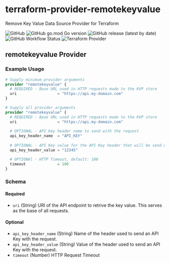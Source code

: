 # terraform-provider-remotekeyvalue
Remove Key Value Data Source Provider for Terraform

![GitHub](https://img.shields.io/github/license/mroberts91/terraform-provider-remotekeyvalue)
![GitHub go.mod Go version](https://img.shields.io/github/go-mod/go-version/mroberts91/terraform-provider-remotekeyvalue)
![GitHub release (latest by date)](https://img.shields.io/github/v/release/mroberts91/terraform-provider-remotekeyvalue)
![GitHub Workflow Status](https://img.shields.io/github/actions/workflow/status/mroberts91/terraform-provider-remotekeyvalue/release.yml)
![Terraform Provider](https://img.shields.io/badge/terraform--provider-latest-blue?link=&link=https://registry.terraform.io/providers/mroberts91/remotekeyvalue/latest)

## remotekeyvalue Provider

### Example Usage

```terraform
# Supply minimum provider arguments
provider "remotekeyvalue" {
  # REQUIRED - Base URL used in HTTP requests made to the KVP store
  uri                  = "https://api.my-domain.com"
}

# Supply all provider arguments
provider "remotekeyvalue" {
  # REQUIRED - Base URL used in HTTP requests made to the KVP store
  uri                  = "https://api.my-domain.com"
  
  # OPTIONAL - API Key header name to send with the request
  api_key_header_name  = "API_KEY"
  
  # OPTIONAL - API Key value for the API Key header that will be send with the HTTP request
  api_key_header_value = "12345"

  # OPTIONAl - HTTP Timeout, default: 100
  timeout              = 100
}
```


<!-- schema generated by tfplugindocs -->
### Schema

#### Required

- `uri` (String) URI of the API endpoint to retrive the key value. This serves as the base of all requests.

#### Optional

- `api_key_header_name` (String) Name of the header used to send an API Key with the request.
- `api_key_header_value` (String) Value of the header used to send an API Key with the request.
- `timeout` (Number) HTTP Request Timeout
